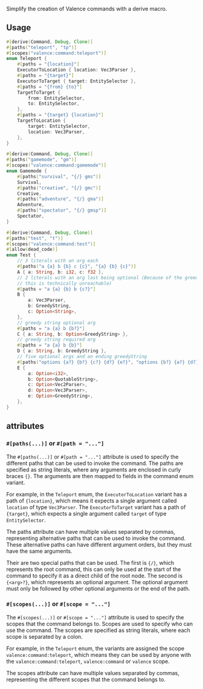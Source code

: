 Simplify the creation of Valence commands with a derive macro.

## Usage

```rust
#[derive(Command, Debug, Clone)]
#[paths("teleport", "tp")]
#[scopes("valence:command:teleport")]
enum Teleport {
    #[paths = "{location}"]
    ExecutorToLocation { location: Vec3Parser },
    #[paths = "{target}"]
    ExecutorToTarget { target: EntitySelector },
    #[paths = "{from} {to}"]
    TargetToTarget {
        from: EntitySelector,
        to: EntitySelector,
    },
    #[paths = "{target} {location}"]
    TargetToLocation {
        target: EntitySelector,
        location: Vec3Parser,
    },
}

#[derive(Command, Debug, Clone)]
#[paths("gamemode", "gm")]
#[scopes("valence:command:gamemode")]
enum Gamemode {
    #[paths("survival", "{/} gms")]
    Survival,
    #[paths("creative", "{/} gmc")]
    Creative,
    #[paths("adventure", "{/} gma")]
    Adventure,
    #[paths("spectator", "{/} gmsp")]
    Spectator,
}

#[derive(Command, Debug, Clone)]
#[paths("test", "t")]
#[scopes("valence:command:test")]
#[allow(dead_code)]
enum Test {
    // 3 literals with an arg each
    #[paths("a {a} b {b} c {c}", "{a} {b} {c}")]
    A { a: String, b: i32, c: f32 },
    // 2 literals with an arg last being optional (Because of the greedy string before the end
    // this is technically unreachable)
    #[paths = "a {a} {b} b {c?}"]
    B {
        a: Vec3Parser,
        b: GreedyString,
        c: Option<String>,
    },
    // greedy string optional arg
    #[paths = "a {a} b {b?}"]
    C { a: String, b: Option<GreedyString> },
    // greedy string required arg
    #[paths = "a {a} b {b}"]
    D { a: String, b: GreedyString },
    // five optional args and an ending greedyString
    #[paths("options {a?} {b?} {c?} {d?} {e?}", "options {b?} {a?} {d?} {c?} {e?}")]
    E {
        a: Option<i32>,
        b: Option<QuotableString>,
        c: Option<Vec2Parser>,
        d: Option<Vec3Parser>,
        e: Option<GreedyString>,
    },
}
```

## attributes

### `#[paths(...)]` or `#[path = "..."]`

The `#[paths(...)]` or `#[path = "..."]` attribute is used to specify the different paths that can be used to invoke
the command. The paths are specified as string literals, where any arguments are enclosed in curly braces `{}`.
The arguments are then mapped to fields in the command enum variant.

For example, in the `Teleport` enum, the `ExecutorToLocation` variant has a path of `{location}`, which means it expects
a single argument called `location` of type `Vec3Parser`. The `ExecutorToTarget` variant has a path of `{target}`, which
expects a single argument called `target` of type `EntitySelector`.

The paths attribute can have multiple values separated by commas, representing alternative paths that can be used to 
invoke the command. These alternative paths can have different argument orders, but they must have the same arguments.

Their are two special paths that can be used. The first is `{/}`, which represents the root command, this can only be 
used at the start of the command to specify it as a direct child of the root node. The second is `{<arg>?}`, which
represents an optional argument. The optional argument must only be followed by other optional arguments or the end of 
the path.

### `#[scopes(...)]` or `#[scope = "..."]`

The `#[scopes(...)]` or `#[scope = "..."]` attribute is used to specify the scopes that the command belongs to. Scopes
are used to specify who can use the command. The scopes are specified as string literals, where each scope is separated
by a colon.

For example, in the `Teleport` enum, the variants are assigned the scope `valence:command:teleport`, which means they
can be used by anyone with the `valence:command:teleport`, `valence:command` or `valence` scope.

The scopes attribute can have multiple values separated by commas, representing the different scopes that the command
belongs to.
